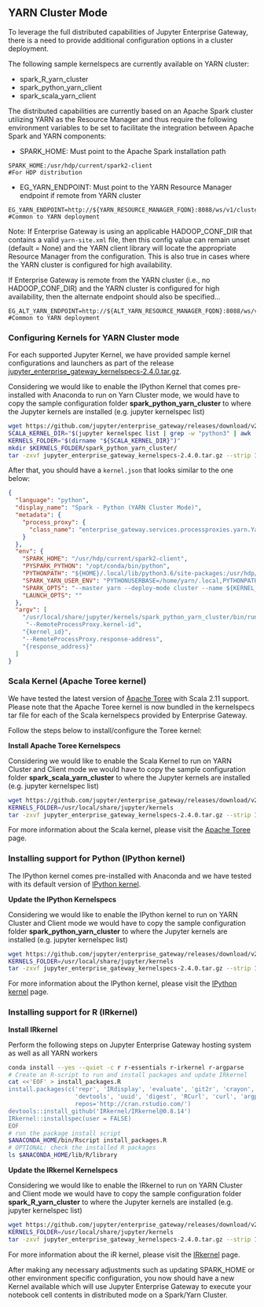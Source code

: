 ## YARN Cluster Mode

To leverage the full distributed capabilities of Jupyter Enterprise Gateway, there is a need to provide additional configuration options in a cluster deployment.

The following sample kernelspecs are currently available on YARN cluster:

+ spark_R_yarn_cluster
+ spark_python_yarn_client
+ spark_scala_yarn_client

The distributed capabilities are currently based on an Apache Spark cluster utilizing YARN as the Resource Manager and thus require the following environment variables to be set to facilitate the integration between Apache Spark and YARN components:

* SPARK_HOME: Must point to the Apache Spark installation path
```
SPARK_HOME:/usr/hdp/current/spark2-client                            #For HDP distribution
```
* EG_YARN_ENDPOINT: Must point to the YARN Resource Manager endpoint if remote from YARN cluster
```
EG_YARN_ENDPOINT=http://${YARN_RESOURCE_MANAGER_FQDN}:8088/ws/v1/cluster #Common to YARN deployment
```
Note: If Enterprise Gateway is using an applicable HADOOP_CONF_DIR that contains a valid `yarn-site.xml` file, then this config value can remain unset (default = None) and the YARN client library will locate the appropriate Resource Manager from the configuration.  This is also true in cases where the YARN cluster is configured for high availability.

If Enterprise Gateway is remote from the YARN cluster (i.e., no HADOOP_CONF_DIR) and the YARN cluster is configured for high availability, then the alternate endpoint should also be specified...

```
EG_ALT_YARN_ENDPOINT=http://${ALT_YARN_RESOURCE_MANAGER_FQDN}:8088/ws/v1/cluster #Common to YARN deployment
```

### Configuring Kernels for YARN Cluster mode

For each supported Jupyter Kernel, we have provided sample kernel configurations and launchers as part of the release [jupyter_enterprise_gateway_kernelspecs-2.4.0.tar.gz](https://github.com/jupyter/enterprise_gateway/releases/download/v2.4.0/jupyter_enterprise_gateway_kernelspecs-2.4.0.tar.gz).

Considering we would like to enable the IPython Kernel that comes pre-installed with Anaconda to run on Yarn Cluster mode, we would have to copy the sample configuration folder **spark_python_yarn_cluster** to where the Jupyter kernels are installed (e.g. jupyter kernelspec list)

``` Bash
wget https://github.com/jupyter/enterprise_gateway/releases/download/v2.4.0/jupyter_enterprise_gateway_kernelspecs-2.4.0.tar.gz
SCALA_KERNEL_DIR="$(jupyter kernelspec list | grep -w "python3" | awk '{print $2}')"
KERNELS_FOLDER="$(dirname "${SCALA_KERNEL_DIR}")"
mkdir $KERNELS_FOLDER/spark_python_yarn_cluster/
tar -zxvf jupyter_enterprise_gateway_kernelspecs-2.4.0.tar.gz --strip 1 --directory $KERNELS_FOLDER/spark_python_yarn_cluster/ spark_python_yarn_cluster/
```
  
After that, you should have a `kernel.json` that looks similar to the one below:

```json
{
  "language": "python",
  "display_name": "Spark - Python (YARN Cluster Mode)",
  "metadata": {
    "process_proxy": {
      "class_name": "enterprise_gateway.services.processproxies.yarn.YarnClusterProcessProxy"
    }
  },
  "env": {
    "SPARK_HOME": "/usr/hdp/current/spark2-client",
    "PYSPARK_PYTHON": "/opt/conda/bin/python",
    "PYTHONPATH": "${HOME}/.local/lib/python3.6/site-packages:/usr/hdp/current/spark2-client/python:/usr/hdp/current/spark2-client/python/lib/py4j-0.10.6-src.zip",
    "SPARK_YARN_USER_ENV": "PYTHONUSERBASE=/home/yarn/.local,PYTHONPATH=${HOME}/.local/lib/python3.6/site-packages:/usr/hdp/current/spark2-client/python:/usr/hdp/current/spark2-client/python/lib/py4j-0.10.6-src.zip,PATH=/opt/conda/bin:$PATH",
    "SPARK_OPTS": "--master yarn --deploy-mode cluster --name ${KERNEL_ID:-ERROR__NO__KERNEL_ID} --conf spark.yarn.submit.waitAppCompletion=false",
    "LAUNCH_OPTS": ""
  },
  "argv": [
    "/usr/local/share/jupyter/kernels/spark_python_yarn_cluster/bin/run.sh",
     "--RemoteProcessProxy.kernel-id",
    "{kernel_id}",
    "--RemoteProcessProxy.response-address",
    "{response_address}"
  ]
}
```

### Scala Kernel (Apache Toree kernel)

We have tested the latest version of [Apache Toree](https://toree.apache.org/) with Scala 2.11 support.  Please note that the Apache Toree kernel is now bundled in the kernelspecs tar file for each of the Scala kernelspecs provided by Enterprise Gateway.

Follow the steps below to install/configure the Toree kernel:

**Install Apache Toree Kernelspecs**

Considering we would like to enable the Scala Kernel to run on YARN Cluster and Client mode we would have to copy the sample configuration folder **spark_scala_yarn_cluster** to where the Jupyter kernels are installed (e.g. jupyter kernelspec list)

``` Bash
wget https://github.com/jupyter/enterprise_gateway/releases/download/v2.4.0/jupyter_enterprise_gateway_kernelspecs-2.4.0.tar.gz
KERNELS_FOLDER=/usr/local/share/jupyter/kernels
tar -zxvf jupyter_enterprise_gateway_kernelspecs-2.4.0.tar.gz --strip 1 --directory $KERNELS_FOLDER/spark_scala_yarn_cluster/ spark_scala_yarn_cluster/
```

For more information about the Scala kernel, please visit the [Apache Toree](https://toree.apache.org/) page.

### Installing support for Python (IPython kernel)

The IPython kernel comes pre-installed with Anaconda and we have tested with its default version of [IPython kernel](https://ipython.readthedocs.io/en/stable/).

**Update the IPython Kernelspecs**

Considering we would like to enable the IPython kernel to run on YARN Cluster and Client mode we would have to copy the sample configuration folder **spark_python_yarn_cluster** to where the Jupyter kernels are installed (e.g. jupyter kernelspec list)

``` Bash
wget https://github.com/jupyter/enterprise_gateway/releases/download/v2.4.0/jupyter_enterprise_gateway_kernelspecs-2.4.0.tar.gz
KERNELS_FOLDER=/usr/local/share/jupyter/kernels
tar -zxvf jupyter_enterprise_gateway_kernelspecs-2.4.0.tar.gz --strip 1 --directory $KERNELS_FOLDER/spark_python_yarn_cluster/ spark_python_yarn_cluster/
```

For more information about the IPython kernel, please visit the [IPython kernel](https://ipython.readthedocs.io/en/stable/) page.

### Installing support for R (IRkernel)

**Install IRkernel**

Perform the following steps on Jupyter Enterprise Gateway hosting system as well as all YARN workers

```Bash
conda install --yes --quiet -c r r-essentials r-irkernel r-argparse
# Create an R-script to run and install packages and update IRkernel
cat <<'EOF' > install_packages.R
install.packages(c('repr', 'IRdisplay', 'evaluate', 'git2r', 'crayon', 'pbdZMQ',
                   'devtools', 'uuid', 'digest', 'RCurl', 'curl', 'argparse'),
                   repos='http://cran.rstudio.com/')
devtools::install_github('IRkernel/IRkernel@0.8.14')
IRkernel::installspec(user = FALSE)
EOF
# run the package install script
$ANACONDA_HOME/bin/Rscript install_packages.R
# OPTIONAL: check the installed R packages
ls $ANACONDA_HOME/lib/R/library
```

**Update the IRkernel Kernelspecs**

Considering we would like to enable the IRkernel to run on YARN Cluster and Client mode we would have to copy the sample configuration folder **spark_R_yarn_cluster** to where the Jupyter kernels are installed (e.g. jupyter kernelspec list)

``` Bash
wget https://github.com/jupyter/enterprise_gateway/releases/download/v2.4.0/jupyter_enterprise_gateway_kernelspecs-2.4.0.tar.gz
KERNELS_FOLDER=/usr/local/share/jupyter/kernels
tar -zxvf jupyter_enterprise_gateway_kernelspecs-2.4.0.tar.gz --strip 1 --directory $KERNELS_FOLDER/spark_R_yarn_cluster/ spark_R_yarn_cluster/
```

For more information about the iR kernel, please visit the [IRkernel](https://irkernel.github.io/) page.

After making any necessary adjustments such as updating SPARK_HOME or other environment specific configuration, you now should have a new Kernel available which will use Jupyter Enterprise Gateway to execute your notebook cell contents in distributed mode on a Spark/Yarn Cluster.   
